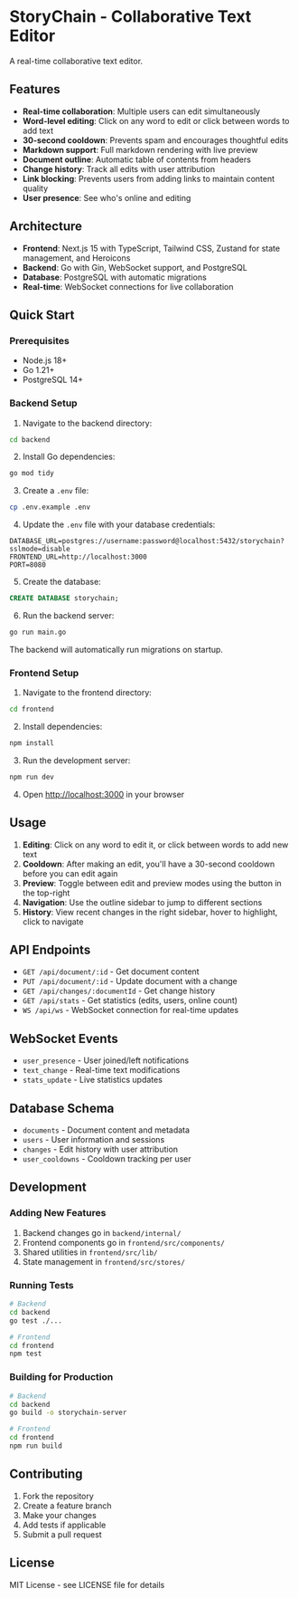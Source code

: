 # StoryChain - Collaborative Text Editor

A real-time collaborative text editor.

## Features

- **Real-time collaboration**: Multiple users can edit simultaneously
- **Word-level editing**: Click on any word to edit or click between words to add text
- **30-second cooldown**: Prevents spam and encourages thoughtful edits
- **Markdown support**: Full markdown rendering with live preview
- **Document outline**: Automatic table of contents from headers
- **Change history**: Track all edits with user attribution
- **Link blocking**: Prevents users from adding links to maintain content quality
- **User presence**: See who's online and editing

## Architecture

- **Frontend**: Next.js 15 with TypeScript, Tailwind CSS, Zustand for state management, and Heroicons
- **Backend**: Go with Gin, WebSocket support, and PostgreSQL
- **Database**: PostgreSQL with automatic migrations
- **Real-time**: WebSocket connections for live collaboration

## Quick Start

### Prerequisites

- Node.js 18+
- Go 1.21+
- PostgreSQL 14+

### Backend Setup

1. Navigate to the backend directory:
```bash
cd backend
```

2. Install Go dependencies:
```bash
go mod tidy
```

3. Create a `.env` file:
```bash
cp .env.example .env
```

4. Update the `.env` file with your database credentials:
```env
DATABASE_URL=postgres://username:password@localhost:5432/storychain?sslmode=disable
FRONTEND_URL=http://localhost:3000
PORT=8080
```

5. Create the database:
```sql
CREATE DATABASE storychain;
```

6. Run the backend server:
```bash
go run main.go
```

The backend will automatically run migrations on startup.

### Frontend Setup

1. Navigate to the frontend directory:
```bash
cd frontend
```

2. Install dependencies:
```bash
npm install
```

3. Run the development server:
```bash
npm run dev
```

4. Open [http://localhost:3000](http://localhost:3000) in your browser

## Usage

1. **Editing**: Click on any word to edit it, or click between words to add new text
2. **Cooldown**: After making an edit, you'll have a 30-second cooldown before you can edit again
3. **Preview**: Toggle between edit and preview modes using the button in the top-right
4. **Navigation**: Use the outline sidebar to jump to different sections
5. **History**: View recent changes in the right sidebar, hover to highlight, click to navigate

## API Endpoints

- `GET /api/document/:id` - Get document content
- `PUT /api/document/:id` - Update document with a change
- `GET /api/changes/:documentId` - Get change history
- `GET /api/stats` - Get statistics (edits, users, online count)
- `WS /api/ws` - WebSocket connection for real-time updates

## WebSocket Events

- `user_presence` - User joined/left notifications
- `text_change` - Real-time text modifications
- `stats_update` - Live statistics updates

## Database Schema

- `documents` - Document content and metadata
- `users` - User information and sessions
- `changes` - Edit history with user attribution
- `user_cooldowns` - Cooldown tracking per user

## Development

### Adding New Features

1. Backend changes go in `backend/internal/`
2. Frontend components go in `frontend/src/components/`
3. Shared utilities in `frontend/src/lib/`
4. State management in `frontend/src/stores/`

### Running Tests

```bash
# Backend
cd backend
go test ./...

# Frontend
cd frontend
npm test
```

### Building for Production

```bash
# Backend
cd backend
go build -o storychain-server

# Frontend
cd frontend
npm run build
```

## Contributing

1. Fork the repository
2. Create a feature branch
3. Make your changes
4. Add tests if applicable
5. Submit a pull request

## License

MIT License - see LICENSE file for details